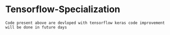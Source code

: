 # Tensorflow-Specialization
    Code present above are devloped with tensorflow keras code improvement will be done in future days
